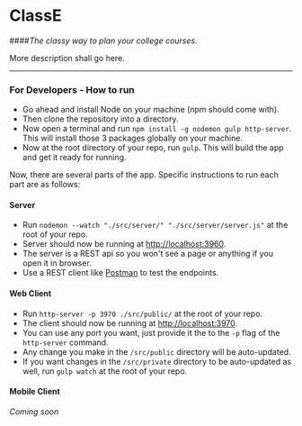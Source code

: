 # ClassE

####*The classy way to plan your college courses.*

More description shall go here.

---

### For Developers - How to run

- Go ahead and install Node on your machine (npm should come with).
- Then clone the repository into a directory.
- Now open a terminal and run `npm install -g nodemon gulp http-server`. This will install those 3 packages globally on your machine.
- Now at the root directory of your repo, run `gulp`. This will build the app and get it ready for running.

Now, there are several parts of the app. Specific instructions to run each part are as follows:

#### Server

- Run `nodemon --watch "./src/server/" "./src/server/server.js"` at the root of your repo.
- Server should now be running at [http://localhost:3960](http://localhost:3960).
- The server is a REST api so you won't see a page or anything if you open it in browser.
- Use a REST client like [Postman](https://www.getpostman.com/) to test the endpoints.

#### Web Client

- Run `http-server -p 3970 ./src/public/` at the root of your repo.
- The client should now be running at [http://localhost:3970](http://localhost:3970).
- You can use any port you want, just provide it the to the `-p` flag of the `http-server` command.
- Any change you make in the `/src/public` directory will be auto-updated.
- If you want changes in the `/src/private` directory to be auto-updated as well, run `gulp watch` at the root of your repo.

#### Mobile Client

*Coming soon*
